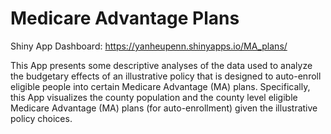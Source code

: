 # Medicare Advantage Plans

Shiny App Dashboard: https://yanheupenn.shinyapps.io/MA_plans/

This App presents some descriptive analyses of the data used to analyze the budgetary effects of an illustrative policy that is designed to auto-enroll eligible people into certain Medicare Advantage (MA) plans. Specifically, this App visualizes the county population and the county level eligible Medicare Advantage (MA) plans (for auto-enrollment) given the illustrative policy choices.

